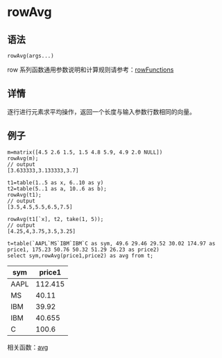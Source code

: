 # rowAvg

## 语法

`rowAvg(args...)`

row 系列函数通用参数说明和计算规则请参考：[rowFunctions](../themes/rowFunctions.md)

## 详情

逐行进行元素求平均操作，返回一个长度与输入参数行数相同的向量。

## 例子

```
m=matrix([4.5 2.6 1.5, 1.5 4.8 5.9, 4.9 2.0 NULL])
rowAvg(m);
// output
[3.633333,3.133333,3.7]

t1=table(1..5 as x, 6..10 as y)
t2=table(5..1 as a, 10..6 as b);
rowAvg(t1);
// output
[3.5,4.5,5.5,6.5,7.5]

rowAvg(t1[`x], t2, take(1, 5));
// output
[4.25,4,3.75,3.5,3.25]

t=table(`AAPL`MS`IBM`IBM`C as sym, 49.6 29.46 29.52 30.02 174.97 as price1, 175.23 50.76 50.32 51.29 26.23 as price2)
select sym,rowAvg(price1,price2) as avg from t;
```

| sym | price1 |
| --- | --- |
| AAPL | 112.415 |
| MS | 40.11 |
| IBM | 39.92 |
| IBM | 40.655 |
| C | 100.6 |

相关函数：[avg](../a/avg.md)

